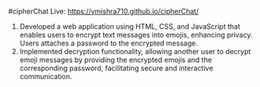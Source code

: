 #cipherChat
Live: https://vmishra710.github.io/cipherChat/
1. Developed a web application using HTML, CSS, and JavaScript that enables users to encrypt text messages into emojis, enhancing privacy. Users attaches a password to the encrypted message.
2. Implemented decryption functionality, allowing another user to decrypt emoji messages by providing the encrypted emojis and the corresponding password, facilitating secure and interactive communication.

